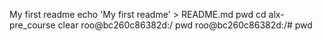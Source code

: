 My first readme
echo 'My first readme' > README.md
pwd
cd alx-pre_course
clear
roo@bc260c86382d:/
pwd
roo@bc260c86382d:/#
pwd
